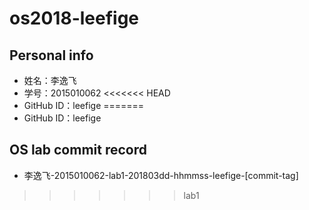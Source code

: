 # os2018-leefige

## Personal info

- 姓名：李逸飞
- 学号：2015010062
<<<<<<< HEAD
- GitHub ID：leefige
=======
- GitHub ID：leefige

## OS lab commit record

- 李逸飞-2015010062-lab1-201803dd-hhmmss-leefige-[commit-tag]
>>>>>>> lab1
